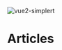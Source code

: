 ![vue2-simplert](https://mazipan.github.io/vue2-simplert/images/vue2-simplert-logo.png)

# Articles
